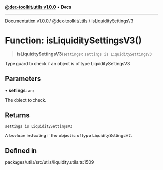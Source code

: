[**@dex-toolkit/utils v1.0.0**](../README.md) • **Docs**

***

[Documentation v1.0.0](../../../packages.md) / [@dex-toolkit/utils](../README.md) / isLiquiditySettingsV3

# Function: isLiquiditySettingsV3()

> **isLiquiditySettingsV3**(`settings`): `settings is LiquiditySettingsV3`

Type guard to check if an object is of type LiquiditySettingsV3.

## Parameters

• **settings**: `any`

The object to check.

## Returns

`settings is LiquiditySettingsV3`

A boolean indicating if the object is of type LiquiditySettingsV3.

## Defined in

packages/utils/src/utils/liquidity.utils.ts:1509
